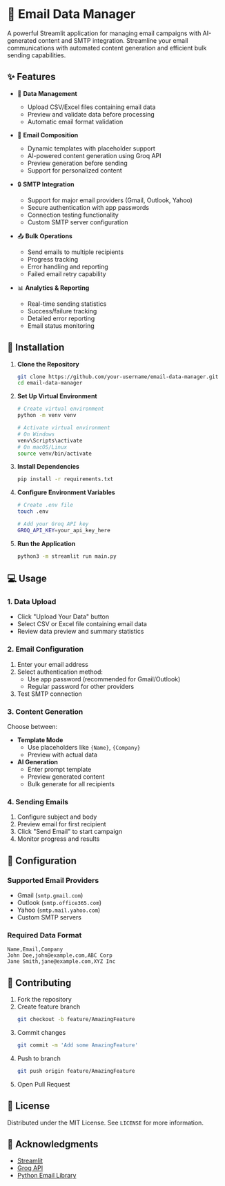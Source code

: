 # 📧 Email Data Manager

A powerful Streamlit application for managing email campaigns with AI-generated content and SMTP integration. Streamline your email communications with automated content generation and efficient bulk sending capabilities.

## ✨ Features

- 📁 **Data Management**
  - Upload CSV/Excel files containing email data
  - Preview and validate data before processing
  - Automatic email format validation

- 📧 **Email Composition**
  - Dynamic templates with placeholder support
  - AI-powered content generation using Groq API
  - Preview generation before sending
  - Support for personalized content

- 🔒 **SMTP Integration**
  - Support for major email providers (Gmail, Outlook, Yahoo)
  - Secure authentication with app passwords
  - Connection testing functionality
  - Custom SMTP server configuration

- 📤 **Bulk Operations**
  - Send emails to multiple recipients
  - Progress tracking
  - Error handling and reporting
  - Failed email retry capability

- 📊 **Analytics & Reporting**
  - Real-time sending statistics
  - Success/failure tracking
  - Detailed error reporting
  - Email status monitoring

## 🚀 Installation

1. **Clone the Repository**
   ```bash
   git clone https://github.com/your-username/email-data-manager.git
   cd email-data-manager
   ```

2. **Set Up Virtual Environment**
   ```bash
   # Create virtual environment
   python -m venv venv

   # Activate virtual environment
   # On Windows
   venv\Scripts\activate
   # On macOS/Linux
   source venv/bin/activate
   ```

3. **Install Dependencies**
   ```bash
   pip install -r requirements.txt
   ```

4. **Configure Environment Variables**
   ```bash
   # Create .env file
   touch .env

   # Add your Groq API key
   GROQ_API_KEY=your_api_key_here
   ```

5. **Run the Application**
   ```bash
   python3 -m streamlit run main.py
   ```

## 💻 Usage

### 1. Data Upload
- Click "Upload Your Data" button
- Select CSV or Excel file containing email data
- Review data preview and summary statistics

### 2. Email Configuration
1. Enter your email address
2. Select authentication method:
   - Use app password (recommended for Gmail/Outlook)
   - Regular password for other providers
3. Test SMTP connection

### 3. Content Generation
Choose between:
- **Template Mode**
  - Use placeholders like `{Name}`, `{Company}`
  - Preview with actual data
- **AI Generation**
  - Enter prompt template
  - Preview generated content
  - Bulk generate for all recipients

### 4. Sending Emails
1. Configure subject and body
2. Preview email for first recipient
3. Click "Send Email" to start campaign
4. Monitor progress and results

## 🔧 Configuration

### Supported Email Providers
- Gmail (`smtp.gmail.com`)
- Outlook (`smtp.office365.com`)
- Yahoo (`smtp.mail.yahoo.com`)
- Custom SMTP servers

### Required Data Format
```csv
Name,Email,Company
John Doe,john@example.com,ABC Corp
Jane Smith,jane@example.com,XYZ Inc
```

## 🤝 Contributing

1. Fork the repository
2. Create feature branch
   ```bash
   git checkout -b feature/AmazingFeature
   ```
3. Commit changes
   ```bash
   git commit -m 'Add some AmazingFeature'
   ```
4. Push to branch
   ```bash
   git push origin feature/AmazingFeature
   ```
5. Open Pull Request

## 📝 License

Distributed under the MIT License. See `LICENSE` for more information.

## 🙏 Acknowledgments

- [Streamlit](https://streamlit.io/)
- [Groq API](https://groq.com/)
- [Python Email Library](https://docs.python.org/3/library/email.html)
